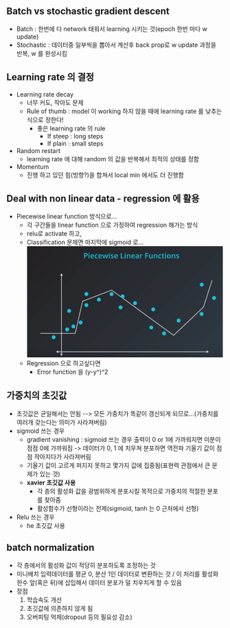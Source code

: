 ## Batch vs stochastic gradient descent
* Batch : 한번에 다 network 태워서 learning 시키는 것(epoch 한번 마다 w update)
* Stochastic : 데이터중 일부씩을 뽑아서 계산후 back prop로 w update 과정을 반복, w 를 완성시킴

## Learning rate 의 결정
* Learning rate decay
	* 너무 커도, 작아도 문제
	* Rule of thumb : model 이 working 하지 않을 때에 learning rate 를 낮추는 식으로 정한다!
		* 좋은   learning rate 의 rule
			* If steep : long steps
			* If plain : small steps
* Random restart
	* learning rate 에 대해 random 의 값을 반복해서 최적의 상태를 정함
* Momentum
	* 진행 하고 있던 힘(방향?)을 합쳐서 local min 에서도 더 진행함
	
## Deal with non linear data - regression 에 활용
* Piecewise linear function 방식으로…
	* 각 구간들을 linear function 으로 가정하여 regression 해가는 방식
	* relu로 activate 하고,
	* Classification 문제면 마지막에 sigmoid 로...
	![piecewise](images/3_1.png "piecewise")
	* Regression 으로 하고싶다면
		* Error function 을 (y-y^)^2

## 가중치의 초깃값
- 초깃값은 균일해서는 안됨 --> 모든 가중치가 똑같이 갱신되게 되므로...(가중치를 여러개 갖는다는 의미가 사라져버림)
- sigmoid 쓰는 경우
	- gradient vanishing : sigmoid 쓰는 경우 출력이 0 or 1에 가까워지면 미분이 점점 0에 가까워짐 -> 데이터가 0, 1 에 치우쳐 분포하면 역전파 기울기 값이 점점 작아지다가 사라져버림 
	- 기울기 값이 고르게 퍼지지 못하고 몇가지 값에 집중됨(표현력 관점에서 큰 문제가 있는 것)
	- **xavier 초깃값 사용**
		- 각 층의 활성화 값을 광범위하게 분포시킬 목적으로 가중치의 적절한 분포를 찾아줌
		- 활성함수가 선형이라는 전제(sigmoid, tanh 는 0 근처에서 선형)
- Relu 쓰는 경우
	- he 초깃값 사용

## batch normalization
- 각 층에서의 활성화 값이 적당히 분포하도록 조정하는 것
- 미니배치 입력데이터를 평균 0, 분산 1인 데이터로 변환하는 것 / 이 처리를 활성화 한수 앞(혹은 뒤)에 삽입해서 데이터 분포가 덜 치우치게 할 수 있음
- 장점
	1. 학습속도 개선
	2. 초깃값에 의존하지 않게 됨
	3. 오버피팅 억제(dropout 등의 필요성 감소)
